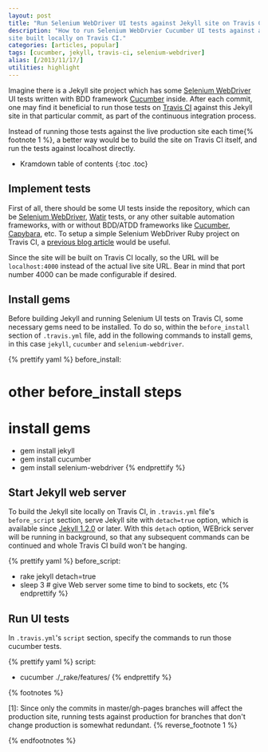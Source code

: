 ```yaml
---
layout: post
title: "Run Selenium WebDriver UI tests against Jekyll site on Travis CI"
description: "How to run Selenium WebDrvier Cucumber UI tests against a Jekyll
site built locally on Travis CI."
categories: [articles, popular]
tags: [cucumber, jekyll, travis-ci, selenium-webdriver]
alias: [/2013/11/17/]
utilities: highlight
---
```

Imagine there is a Jekyll site project
which has some [Selenium WebDriver][Selenium WebDriver] UI tests written with BDD framework [Cucumber][Cucumber] inside.
After each commit, one may find it beneficial to run those tests on [Travis CI][Travis CI]
against this Jekyll site in that particular commit, as part of the continuous integration process.

Instead of running those tests against the live production site each time{% footnote 1 %},
a better way would be to build the site on Travis CI itself, and run the tests against localhost directly.

* Kramdown table of contents
{:toc .toc}

## Implement tests

First of all, there should be some UI tests inside the repository,
which can be [Selenium WebDriver][Selenium WebDriver], [Watir][Watir] tests,
or any other suitable automation frameworks,
with or without BDD/ATDD frameworks like [Cucumber][Cucumber], [Capybara][Capybara], etc.
To setup a simple Selenium WebDriver Ruby project on Travis CI,
a [previous blog article][previous blog article] would be useful.

Since the site will be built on Travis CI locally, so the URL will be
`localhost:4000` instead of the actual live site URL.
Bear in mind that port number 4000 can be made configurable if desired.

## Install gems

Before building Jekyll and running Selenium UI tests on Travis CI,
some necessary gems need to be installed.
To do so, within the `before_install` section of `.travis.yml` file,
add in the following commands to install gems, in this case
`jekyll`, `cucumber` and `selenium-webdriver`.

{% prettify yaml %}
before_install:
  # other before_install steps

  # install gems
  - gem install jekyll
  - gem install cucumber
  - gem install selenium-webdriver
{% endprettify %}

## Start Jekyll web server

To build the Jekyll site locally on Travis CI, in `.travis.yml` file's `before_script` section,
serve Jekyll site with `detach=true` option, which is available since [Jekyll 1.2.0][Jekyll 1.2.0] or later.
With this `detach` option, WEBrick server will be running in background,
so that any subsequent commands can be continued and whole Travis CI build won't be hanging.

{% prettify yaml %}
before_script:
  - rake jekyll detach=true
  - sleep 3 # give Web server some time to bind to sockets, etc
{% endprettify %}


## Run UI tests
In `.travis.yml`'s `script` section, specify the commands to run those cucumber tests.

{% prettify yaml %}
script:
  -  cucumber ./_rake/features/
{% endprettify %}

{% footnotes %}
<p id="footnote-1">
[1]: Since only the commits in master/gh-pages branches will affect the production site,
running tests against production for branches that don't change production is somewhat redundant.
{% reverse_footnote 1 %}
</p>
{% endfootnotes %}

[Travis CI]: https://travis-ci.org/
[Selenium WebDriver]: http://docs.seleniumhq.org/
[Watir]: http://watir.com/
[Cucumber]: http://cukes.info/
[Capybara]: http://jnicklas.github.io/capybara/
[previous blog article]: /2013/06/15/setup-a-selenium-webdriver-ruby-project-on-travis-ci/
[Jekyll 1.2.0]: http://jekyllrb.com/news/2013/09/06/jekyll-1-2-0-released/
